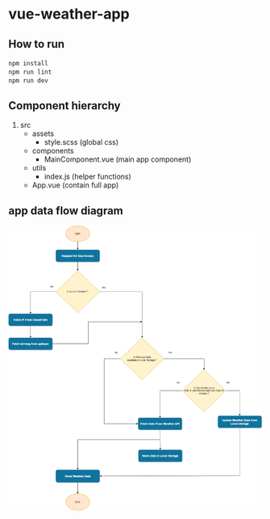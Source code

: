 # vue-weather-app

## How to run

```sh
npm install
npm run lint
npm run dev
```

## Component hierarchy

1. src
   - assets
     - style.scss (global css)
   - components
     - MainComponent.vue (main app component)
   - utils
     - index.js (helper functions)
   - App.vue (contain full app)

## app data flow diagram

![diagram](public/diagram.png)
